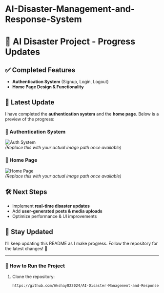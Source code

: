 # AI-Disaster-Management-and-Response-System
# 🚀 AI Disaster Project - Progress Updates  

## ✅ Completed Features  
- **Authentication System** (Signup, Login, Logout)  
- **Home Page Design & Functionality**  

## 📌 Latest Update  
I have completed the **authentication system** and the **home page**. Below is a preview of the progress:  

### 🔹 Authentication System  
![Auth System](assets/images/auth-system.png)  
*(Replace this with your actual image path once available)*  

### 🔹 Home Page  
![Home Page](assets/images/home-page.png)  
*(Replace this with your actual image path once available)*  

## 🛠️ Next Steps  
- Implement **real-time disaster updates**  
- Add **user-generated posts & media uploads**  
- Optimize performance & UI improvements  

## 📢 Stay Updated  
I’ll keep updating this README as I make progress. Follow the repository for the latest changes! 🚀  

---

### 📜 How to Run the Project  
1. Clone the repository:  
   ```bash
   https://github.com/Akshay022024/AI-Disaster-Management-and-Response-System.git
